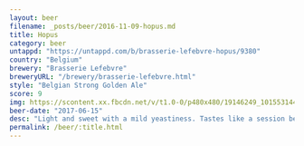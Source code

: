 ```yaml
---
layout: beer
filename: _posts/beer/2016-11-09-hopus.md
title: Hopus
category: beer
untappd: "https://untappd.com/b/brasserie-lefebvre-hopus/9380"
country: "Belgium"
brewery: "Brasserie Lefebvre"
breweryURL: "/brewery/brasserie-lefebvre.html"
style: "Belgian Strong Golden Ale"
score: 9
img: https://scontent.xx.fbcdn.net/v/t1.0-0/p480x480/19146249_10155314452823745_3167318113478966063_n.jpg?_nc_cat=104&_nc_oc=AQnVMkf8f_0OsGVaoof9LF5zIb1nenT6_rP82HX1r2e2gXBCyAWewWXA4XJtLyFhTCQ&_nc_ht=scontent.xx&oh=f4df66ada8cf0d0a513b4e2616b947fb&oe=5DBC5030
beer-date: "2017-06-15"
desc: "Light and sweet with a mild yeastiness. Tastes like a session beer but packed with alcohol"
permalink: /beer/:title.html
---
```

